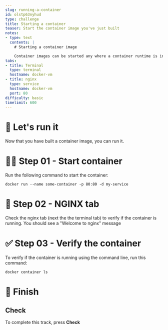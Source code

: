 ```yaml
---
slug: running-a-container
id: olstp63nyhud
type: challenge
title: Starting a container
teaser: Start the container image you've just built
notes:
- type: text
  contents: |
    # Starting a container image

    Container images can be started any where a container runtime is installed.
tabs:
- title: Terminal
  type: terminal
  hostname: docker-vm
- title: nginx
  type: service
  hostname: docker-vm
  port: 80
difficulty: basic
timelimit: 600
---
```


🚀 Let's run it
===============

Now that you have built a container image, you can run it.

👨‍💻 Step 01 - Start container
============================

Run the following command to start the container:

```
docker run --name some-container -p 80:80 -d my-service
```

👀 Step 02 - NGINX tab
======================

Check the nginx tab (next the the terminal tab) to verify if the container is running.
You should see a "Welcome to nginx" message

✅ Step 03 - Verify the container
=================================

To verify if the container is running using the command line, run this command:

```
docker container ls
```

🏁 Finish
=========

## Check

To complete this track, press **Check**
